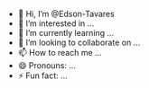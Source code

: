 - 👋 Hi, I’m @Edson-Tavares
- 👀 I’m interested in ...
- 🌱 I’m currently learning ...
- 💞️ I’m looking to collaborate on ...
- 📫 How to reach me ...
- 😄 Pronouns: ...
- ⚡ Fun fact: ...

<!---
Edson-Tavares/Edson-Tavares is a ✨ special ✨ repository because its `README.md` (this file) appears on your GitHub profile.
You can click the Preview link to take a look at your changes.
--->
<!--- 
Olá, eu sou Edson Tavares,
Estou interessado em adquirir novos conhecimentos na área de programação de computadores,
Atualmente estou aprendendo a linguagem Python,
Estou procurando colaborar no desenvolvimento de sistemas funcionais,
Entre em contato comigo através do e-mail: edsonbahiat46@gmail.com

--->
